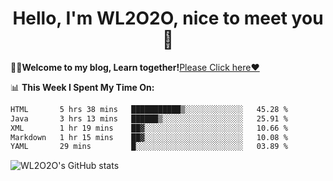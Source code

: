 <h1 align = "center">Hello, I'm WL2O2O, nice to meet you 👋</h1>

🧑‍💻**Welcome to my blog, Learn together!**[Please Click here❤️](https://wl2o2o.github.io)

📊 **This Week I Spent My Time On:**
<!--START_SECTION:waka-->

```txt
HTML       5 hrs 38 mins   ███████████▒░░░░░░░░░░░░░   45.28 %
Java       3 hrs 13 mins   ██████▒░░░░░░░░░░░░░░░░░░   25.91 %
XML        1 hr 19 mins    ██▓░░░░░░░░░░░░░░░░░░░░░░   10.66 %
Markdown   1 hr 15 mins    ██▓░░░░░░░░░░░░░░░░░░░░░░   10.08 %
YAML       29 mins         █░░░░░░░░░░░░░░░░░░░░░░░░   03.89 %
```

<!--END_SECTION:waka-->

![WL2O2O's GitHub stats](https://github-readme-stats.vercel.app/api?username=wl2o2o&show_icons=true)


<!--
**WL2O2O/WL2O2O** is a ✨ _special_ ✨ repository because its `README.md` (this file) appears on your GitHub profile.

Here are some ideas to get you started:

- 🔭 I’m currently working on ...
- 🌱 I’m currently learning ...
- 👯 I’m looking to collaborate on ...
- 🤔 I’m looking for help with ...
- 💬 Ask me about ...
- 📫 How to reach me: ...
- 😄 Pronouns: ...
- ⚡ Fun fact: ...
-->
